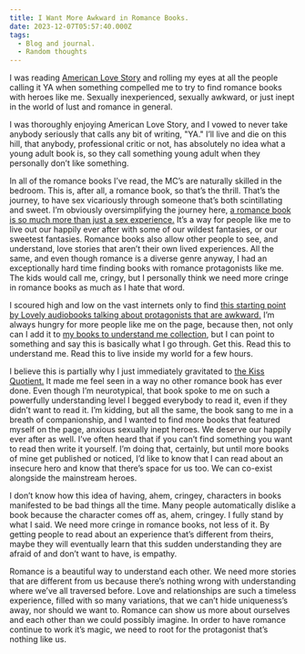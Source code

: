 ```yaml
---
title: I Want More Awkward in Romance Books.
date: 2023-12-07T05:57:40.000Z
tags:
  - Blog and journal.
  - Random thoughts
---
```


I was reading [American Love Story](https://adrianaherreraromance.com/american-lovestory/) and rolling my eyes at all the people calling it YA when something compelled me to try to find romance books with heroes like me. Sexually inexperienced, sexually awkward, or just inept in the world of lust and romance in general.

I was thoroughly enjoying American Love Story, and I vowed to never take anybody seriously that calls any bit of writing, "YA." I’ll live and die on this hill, that anybody, professional critic or not, has absolutely no idea what a young adult book is, so they call something young adult when they personally don’t like something.

In all of the romance books I’ve read, the MC’s are naturally skilled in the bedroom. This is, after all, a romance book, so that’s the thrill. That’s the journey, to have sex vicariously through someone that’s both scintillating and sweet. I’m obviously oversimplifying the journey here, [a romance book is so much more than just a sex experience.](/posts/5919) It’s a way for people like me to live out our happily ever after with some of our wildest fantasies, or our sweetest fantasies. Romance books also allow other people to see, and understand, love stories that aren’t their own lived experiences. All the same, and even though romance is a diverse genre anyway, I had an exceptionally hard time finding books with romance protagonists like me. The kids would call me, cringy, but I personally think we need more cringe in romance books as much as I hate that word.

I scoured high and low on the vast internets only to find [this starting point by Lovely audiobooks talking about protagonists that are awkward.](https://lovelyaudiobooks.info/romance-novels-with-bad-sex/) I’m always hungry for more people like me on the page, because then, not only can I add it to [my books to understand me collection,](https://bookshop.org/lists/books-to-understand-me) but I can point to something and say this is basically what I go through. Get this. Read this to understand me. Read this to live inside my world for a few hours.

I believe this is partially why I just immediately gravitated to [the Kiss Quotient.](https://www.helenhoang.com/the-kiss-quotient/) It made me feel seen in a way no other romance book has ever done. Even though I’m neurotypical, that book spoke to me on such a powerfully understanding level I begged everybody to read it, even if they didn’t want to read it. I’m kidding, but all the same, the book sang to me in a breath of companionship, and I wanted to find more books that featured myself on the page, anxious sexually inept heroes. We deserve our happily ever after as well. I’ve often heard that if you can’t find something you want to read then write it yourself. I’m doing that, certainly, but until more books of mine get published or noticed, I’d like to know that I can read about an insecure hero and know that there’s space for us too. We can co-exist alongside the mainstream heroes.

I don’t know how this idea of having, ahem, cringey, characters in books manifested to be bad things all the time. Many people automatically dislike a book because the character comes off as, ahem, cringey. I fully stand by what I said. We need more cringe in romance books, not less of it. By getting people to read about an experience that’s different from theirs, maybe they will eventually learn that this sudden understanding they are afraid of and don’t want to have, is empathy.

Romance is a beautiful way to understand each other. We need more stories that are different from us because there’s nothing wrong with understanding where we’ve all traversed before. Love and relationships are such a timeless experience, filled with so many variations, that we can’t hide uniqueness’s away, nor should we want to. Romance can show us more about ourselves and each other than we could possibly imagine. In order to have romance continue to work it’s magic, we need to root for the protagonist that’s nothing like us.
